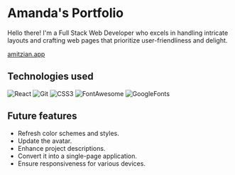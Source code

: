 # Amanda's Portfolio

Hello there! I'm a Full Stack Web Developer who excels in handling intricate layouts and crafting web pages that prioritize user-friendliness and delight.

[amitzian.app](https://amitzian.netlify.app/)

## Technologies used

![React](https://img.shields.io/badge/React-20232A?style=for-the-badge&logo=react&logoColor=61DAFB)
![Git](https://img.shields.io/badge/git-%23F05033.svg?style=for-the-badge&logo=git&logoColor=white)
![CSS3](https://img.shields.io/badge/css3-%231572B6.svg?style=for-the-badge&logo=css3&logoColor=white)
![FontAwesome](https://img.shields.io/badge/Font_Awesome-darkblue?style=for-the-badge&logo=fontawesome&logoColor=white)
![GoogleFonts](https://img.shields.io/badge/Google_Fonts-gray?style=for-the-badge&logo=googlefonts&logoColor=white)

## Future features

-   Refresh color schemes and styles.
-   Update the avatar.
-   Enhance project descriptions.
-   Convert it into a single-page application.
-   Ensure responsiveness for various devices.
